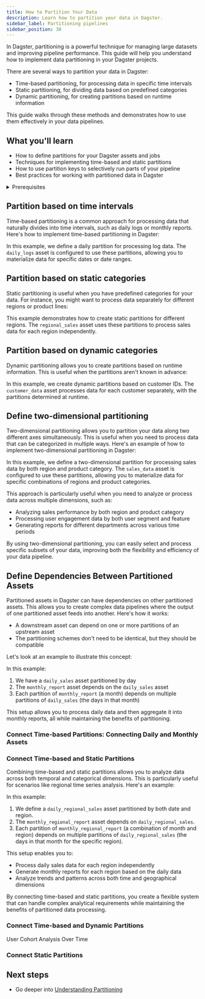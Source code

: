 ```yaml
---
title: How to Partition Your Data
description: Learn how to partition your data in Dagster.
sidebar_label: Partitioning pipelines
sidebar_position: 30
---
```


In Dagster, partitioning is a powerful technique for managing large datasets and improving pipeline performance. This guide will help you understand how to implement data partitioning in your Dagster projects.

There are several ways to partition your data in Dagster:

- Time-based partitioning, for processing data in specific time intervals
- Static partitioning, for dividing data based on predefined categories
- Dynamic partitioning, for creating partitions based on runtime information

This guide walks through these methods and demonstrates how to use them effectively in your data pipelines.

## What you'll learn

- How to define partitions for your Dagster assets and jobs
- Techniques for implementing time-based and static partitions
- How to use partition keys to selectively run parts of your pipeline
- Best practices for working with partitioned data in Dagster

<details>
  <summary>Prerequisites</summary>

To follow the steps in this guide, you'll need:

- A basic understanding of Dagster and assets. See the [Quick Start](/tutorial/quick-start) tutorial for an overview.
- Basic understanding of data processing pipelines
- Python 3.7 or later installed
- Dagster library installed (`pip install dagster`)

</details>

## Partition based on time intervals

Time-based partitioning is a common approach for processing data that naturally divides into time intervals, such as daily logs or monthly reports. Here's how to implement time-based partitioning in Dagster:

<CodeExample filePath="guides/data-modeling/partitioning/time_based_partitioning.py" language="python" title="Time-based partitioning" />

In this example, we define a daily partition for processing log data. The `daily_logs` asset is configured to use these partitions, allowing you to materialize data for specific dates or date ranges.

## Partition based on static categories

Static partitioning is useful when you have predefined categories for your data. For instance, you might want to process data separately for different regions or product lines:

<CodeExample filePath="guides/data-modeling/partitioning/static_partitioning.py" language="python" title="Static partitioning" />

This example demonstrates how to create static partitions for different regions. The `regional_sales` asset uses these partitions to process sales data for each region independently.

## Partition based on dynamic categories

Dynamic partitioning allows you to create partitions based on runtime information. This is useful when the partitions aren't known in advance:

<CodeExample filePath="guides/data-modeling/partitioning/dynamic_partitioning.py" language="python" title="Dynamic partitioning" />

In this example, we create dynamic partitions based on customer IDs. The `customer_data` asset processes data for each customer separately, with the partitions determined at runtime.

## Define two-dimensional partitioning

Two-dimensional partitioning allows you to partition your data along two different axes simultaneously. This is useful when you need to process data that can be categorized in multiple ways. Here's an example of how to implement two-dimensional partitioning in Dagster:

<CodeExample filePath="guides/data-modeling/partitioning/two_dimensional_partitioning.py" language="python" title="Two-dimensional partitioning" />

In this example, we define a two-dimensional partition for processing sales data by both region and product category. The `sales_data` asset is configured to use these partitions, allowing you to materialize data for specific combinations of regions and product categories.

This approach is particularly useful when you need to analyze or process data across multiple dimensions, such as:

- Analyzing sales performance by both region and product category
- Processing user engagement data by both user segment and feature
- Generating reports for different departments across various time periods

By using two-dimensional partitioning, you can easily select and process specific subsets of your data, improving both the flexibility and efficiency of your data pipeline.

## Define Dependencies Between Partitioned Assets

Partitioned assets in Dagster can have dependencies on other partitioned assets. This allows you to create complex data pipelines where the output of one partitioned asset feeds into another. Here's how it works:

- A downstream asset can depend on one or more partitions of an upstream asset
- The partitioning schemes don't need to be identical, but they should be compatible

Let's look at an example to illustrate this concept:

<CodeExample filePath="guides/data-modeling/partitioning/partitioned_dependencies.py" language="python" title="Partitioned asset dependencies" />

In this example:

1. We have a `daily_sales` asset partitioned by day
2. The `monthly_report` asset depends on the `daily_sales` asset
3. Each partition of `monthly_report` (a month) depends on multiple partitions of `daily_sales` (the days in that month)

This setup allows you to process daily data and then aggregate it into monthly reports, all while maintaining the benefits of partitioning.

### Connect Time-based Partitions: Connecting Daily and Monthly Assets

### Connect Time-based and Static Partitions

Combining time-based and static partitions allows you to analyze data across both temporal and categorical dimensions. This is particularly useful for scenarios like regional time series analysis. Here's an example:

<CodeExample filePath="guides/data-modeling/partitioning/time_static_partitioning.py" language="python" title="Time-based and static partitioning" />

In this example:

1. We define a `daily_regional_sales` asset partitioned by both date and region.
2. The `monthly_regional_report` asset depends on `daily_regional_sales`.
3. Each partition of `monthly_regional_report` (a combination of month and region) depends on multiple partitions of `daily_regional_sales` (the days in that month for the specific region).

This setup enables you to:

- Process daily sales data for each region independently
- Generate monthly reports for each region based on the daily data
- Analyze trends and patterns across both time and geographical dimensions

By connecting time-based and static partitions, you create a flexible system that can handle complex analytical requirements while maintaining the benefits of partitioned data processing.

### Connect Time-based and Dynamic Partitions

User Cohort Analysis Over Time

### Connect Static Partitions

<!-- ### Interconnecting Dynamic Partitions: Customer Segment and Behavior Analysis

Dynamic partitions can be interconnected to create complex, flexible data processing pipelines. This is particularly useful when dealing with data that has multiple, interrelated dynamic aspects. Let's look at an example that combines customer segmentation with behavior analysis:

<CodeExample filePath="guides/data-modeling/partitioning/dynamic_partitioned_dependencies.py" language="python" title="Interconnected dynamic partitions" />

In this example:

1. We define two dynamically partitioned assets: `customer_segments` and `customer_behavior`.
2. The `customer_segments` asset creates partitions based on customer attributes that may change over time.
3. The `customer_behavior` asset depends on `customer_segments` and analyzes behavior patterns within each segment.
4. The partitioning for both assets is determined at runtime, allowing for flexible and adaptive data processing.

This setup allows for sophisticated analysis where:

- Customer segments can be dynamically created or updated based on changing data.
- Behavior analysis can be performed specifically for each dynamically determined segment.
- The pipeline can adapt to new segments or changing customer attributes without requiring code changes.

By interconnecting dynamic partitions in this way, you can create data pipelines that are both powerful and flexible, capable of handling complex, evolving datasets and business requirements. -->

## Next steps

- Go deeper into [Understanding Partitioning](/concepts/understanding-partitioning)
